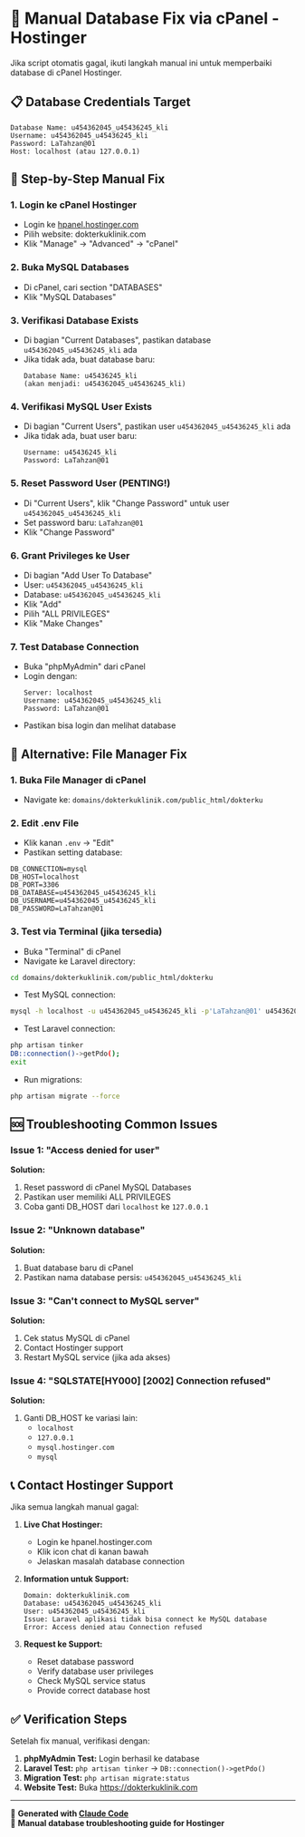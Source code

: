 # 🔧 Manual Database Fix via cPanel - Hostinger

Jika script otomatis gagal, ikuti langkah manual ini untuk memperbaiki database di cPanel Hostinger.

## 📋 Database Credentials Target
```
Database Name: u454362045_u45436245_kli
Username: u454362045_u45436245_kli  
Password: LaTahzan@01
Host: localhost (atau 127.0.0.1)
```

## 🚀 Step-by-Step Manual Fix

### 1. Login ke cPanel Hostinger
- Login ke [hpanel.hostinger.com](https://hpanel.hostinger.com)
- Pilih website: dokterkuklinik.com
- Klik "Manage" -> "Advanced" -> "cPanel"

### 2. Buka MySQL Databases
- Di cPanel, cari section "DATABASES"
- Klik "MySQL Databases"

### 3. Verifikasi Database Exists
- Di bagian "Current Databases", pastikan database `u454362045_u45436245_kli` ada
- Jika tidak ada, buat database baru:
  ```
  Database Name: u45436245_kli
  (akan menjadi: u454362045_u45436245_kli)
  ```

### 4. Verifikasi MySQL User Exists
- Di bagian "Current Users", pastikan user `u454362045_u45436245_kli` ada
- Jika tidak ada, buat user baru:
  ```
  Username: u45436245_kli
  Password: LaTahzan@01
  ```

### 5. Reset Password User (PENTING!)
- Di "Current Users", klik "Change Password" untuk user `u454362045_u45436245_kli`
- Set password baru: `LaTahzan@01`
- Klik "Change Password"

### 6. Grant Privileges ke User
- Di bagian "Add User To Database"
- User: `u454362045_u45436245_kli`
- Database: `u454362045_u45436245_kli`
- Klik "Add"
- Pilih "ALL PRIVILEGES"
- Klik "Make Changes"

### 7. Test Database Connection
- Buka "phpMyAdmin" dari cPanel
- Login dengan:
  ```
  Server: localhost
  Username: u454362045_u45436245_kli
  Password: LaTahzan@01
  ```
- Pastikan bisa login dan melihat database

## 🔧 Alternative: File Manager Fix

### 1. Buka File Manager di cPanel
- Navigate ke: `domains/dokterkuklinik.com/public_html/dokterku`

### 2. Edit .env File
- Klik kanan `.env` -> "Edit"
- Pastikan setting database:
```env
DB_CONNECTION=mysql
DB_HOST=localhost
DB_PORT=3306
DB_DATABASE=u454362045_u45436245_kli
DB_USERNAME=u454362045_u45436245_kli
DB_PASSWORD=LaTahzan@01
```

### 3. Test via Terminal (jika tersedia)
- Buka "Terminal" di cPanel
- Navigate ke Laravel directory:
```bash
cd domains/dokterkuklinik.com/public_html/dokterku
```

- Test MySQL connection:
```bash
mysql -h localhost -u u454362045_u45436245_kli -p'LaTahzan@01' u454362045_u45436245_kli -e "SELECT 1;"
```

- Test Laravel connection:
```bash
php artisan tinker
DB::connection()->getPdo();
exit
```

- Run migrations:
```bash
php artisan migrate --force
```

## 🆘 Troubleshooting Common Issues

### Issue 1: "Access denied for user"
**Solution:**
1. Reset password di cPanel MySQL Databases
2. Pastikan user memiliki ALL PRIVILEGES
3. Coba ganti DB_HOST dari `localhost` ke `127.0.0.1`

### Issue 2: "Unknown database"
**Solution:**
1. Buat database baru di cPanel
2. Pastikan nama database persis: `u454362045_u45436245_kli`

### Issue 3: "Can't connect to MySQL server"
**Solution:**
1. Cek status MySQL di cPanel
2. Contact Hostinger support
3. Restart MySQL service (jika ada akses)

### Issue 4: "SQLSTATE[HY000] [2002] Connection refused"
**Solution:**
1. Ganti DB_HOST ke variasi lain:
   - `localhost`
   - `127.0.0.1` 
   - `mysql.hostinger.com`
   - `mysql`

## 📞 Contact Hostinger Support

Jika semua langkah manual gagal:

1. **Live Chat Hostinger:**
   - Login ke hpanel.hostinger.com
   - Klik icon chat di kanan bawah
   - Jelaskan masalah database connection

2. **Information untuk Support:**
   ```
   Domain: dokterkuklinik.com
   Database: u454362045_u45436245_kli
   User: u454362045_u45436245_kli
   Issue: Laravel aplikasi tidak bisa connect ke MySQL database
   Error: Access denied atau Connection refused
   ```

3. **Request ke Support:**
   - Reset database password
   - Verify database user privileges
   - Check MySQL service status
   - Provide correct database host

## ✅ Verification Steps

Setelah fix manual, verifikasi dengan:

1. **phpMyAdmin Test:** Login berhasil ke database
2. **Laravel Test:** `php artisan tinker` -> `DB::connection()->getPdo()`
3. **Migration Test:** `php artisan migrate:status`
4. **Website Test:** Buka https://dokterkuklinik.com

---

🤖 **Generated with [Claude Code](https://claude.ai/code)**  
🔧 **Manual database troubleshooting guide for Hostinger**
